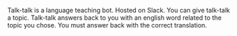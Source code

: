 Talk-talk is a language teaching bot. Hosted on Slack. You can give talk-talk a topic. Talk-talk answers back to you with an english word related to the topic you chose. You must answer back with the correct translation. 
